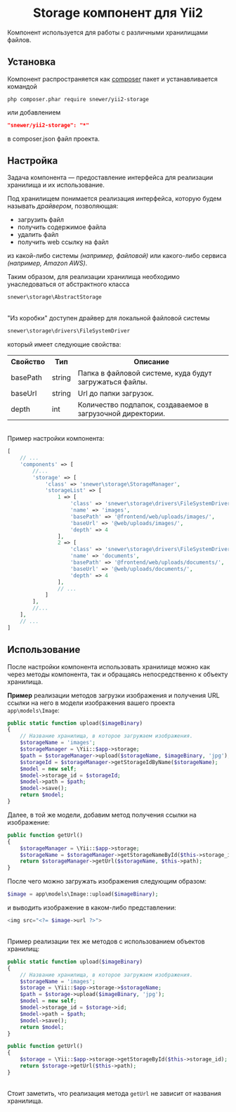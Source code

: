 <p align="center">
    <h1 align="center">Storage компонент для Yii2</h1>
</p>

Компонент используется для работы с различными хранилищами файлов.

Установка
---------
Компонент распространяется как [composer](http://getcomposer.org/download/) пакет
и устанавливается командой
```
php composer.phar require snewer/yii2-storage
```
или добавлением
```json
"snewer/yii2-storage": "*"
```
в composer.json файл проекта.

Настройка
---------
Задача компонента — предоставление интерфейса для реализации хранилища и их использование.

Под хранилищем понимается реализация интерфейса,
которую будем называть _драйвером_, позволяющая:

- загрузить файл
- получить содержимое файла
- удалить файл
- получить web ссылку на файл

из какой-либо системы _(например, файловой)_
или какого-либо сервиса _(например, Amazon AWS)_.

Таким образом, для реализации хранилища необходимо
унаследоваться от абстрактного класса
```php
snewer\storage\AbstractStorage
```

\
"Из коробки" доступен драйвер для локальной файловой системы
```php
snewer\storage\drivers\FileSystemDriver
```
который имеет следующие свойства:

<table>
        <tr>
            <th>Свойство</th>
            <th>Тип</th>
            <th>Описание</th>
        </tr>
        <tr>
            <td>basePath</td>
            <td>string</td>
            <td>Папка в файловой системе, куда будут загружаться файлы.</td>
        </tr>
        <tr>
             <td>baseUrl</td>
             <td>string</td>
             <td>Url до папки загрузок.</td>
        </tr>
        <tr>
             <td>depth</td>
             <td>int</td>
             <td>Количество подпапок, создаваемое в загрузочной директории.</td>
        </tr>
</table>

\
Пример настройки компонента:
```php
[
    // ...
    'components' => [
        //...
        'storage' => [
            'class' => 'snewer\storage\StorageManager',
            'storageList' => [
                1 => [
                    'class' => 'snewer\storage\drivers\FileSystemDriver',
                    'name' => 'images',
                    'basePath' => '@frontend/web/uploads/images/',
                    'baseUrl' => '@web/uploads/images/',
                    'depth' => 4
                ],
                2 => [
                    'class' => 'snewer\storage\drivers\FileSystemDriver',
                    'name' => 'documents',
                    'basePath' => '@frontend/web/uploads/documents/',
                    'baseUrl' => '@web/uploads/documents/',
                    'depth' => 4
                ],
                // ...
            ]
        ],
        //...
    ],
    // ...
]
```

Использование
-------------
После настройки компонента использовать хранилище
можно как через методы компонента, так и обращаясь
непосредственно к объекту хранилища.

**Пример** реализации методов загрузки изображения
и получения URL ссылки на него в модели
изображения вашего проекта `app\models\Image`:
```php
public static function upload($imageBinary)
{
    // Название хранилища, в которое загружаем изображения.
    $storageName = 'images';
    $storageManager = \Yii::$app->storage;
    $path = $storageManager->upload($storageName, $imageBinary, 'jpg');
    $storageId = $storageManager->getStorageIdByName($storageName);
    $model = new self;
    $model->storage_id = $storageId;
    $model->path = $path;
    $model->save();
    return $model;
}
```
Далее, в той же модели, добавим метод получения ссылки на
изображение:
```php
public function getUrl()
{
    $storageManager = \Yii::$app->storage;
    $storageName = $storageManager->getStorageNameById($this->storage_id);
    return $storageManager->getUrl($storageName, $this->path);
}
```
После чего можно загружать изображения следующим образом:
```php
$image = app\models\Image::upload($imageBinary);
```
и выводить изображение в каком-либо представлении:
```php
<img src="<?= $image->url ?>">
```
\
Пример реализации тех же методов с использованием
объектов хранилищ:
```php
public static function upload($imageBinary)
{
    // Название хранилища, в которое загружаем изображения.
    $storageName = 'images';
    $storage = \Yii::$app->storage->$storageName;
    $path = $storage->upload($imageBinary, 'jpg');
    $model = new self;
    $model->storage_id = $storage->id;
    $model->path = $path;
    $model->save();
    return $model;
}

public function getUrl()
{
    $storage = \Yii::$app->storage->getStorageById($this->storage_id);
    return $storage->getUrl($this->path);
}
```
\
Стоит заметить, что реализация метода `getUrl`
не зависит от названия хранилища.